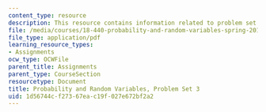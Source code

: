 ```yaml
---
content_type: resource
description: This resource contains information related to problem set 3.
file: /media/courses/18-440-probability-and-random-variables-spring-2014/1d56744cf27367eac19f027e672bf2a2_MIT18_440S14_ProblemSet3.pdf
file_type: application/pdf
learning_resource_types:
- Assignments
ocw_type: OCWFile
parent_title: Assignments
parent_type: CourseSection
resourcetype: Document
title: Probability and Random Variables, Problem Set 3
uid: 1d56744c-f273-67ea-c19f-027e672bf2a2
---
```


